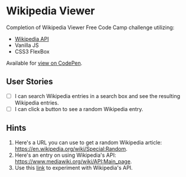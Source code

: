 # Wikipedia Viewer

Completion of Wikipedia Viewer Free Code Camp challenge utilizing:

* [Wikipedia API](https://www.mediawiki.org/wiki/API:Main_page)
* Vanilla JS
* CSS3 FlexBox

Available for [view on CodePen](https://codepen.io/joshmorel/pen/KqxXqg).

## User Stories

- [ ] I can search Wikipedia entries in a search box and see the resulting Wikipedia entries.
- [ ] I can click a button to see a random Wikipedia entry.

## Hints

1. Here's a URL you can use to get a random Wikipedia article: https://en.wikipedia.org/wiki/Special:Random.
1. Here's an entry on using Wikipedia's API: https://www.mediawiki.org/wiki/API:Main_page.
1. Use this [link](https://en.wikipedia.org/wiki/Special:ApiSandbox#action=query&titles=Main%20Page&prop=revisions&rvprop=content&format=jsonfm) to experiment with Wikipedia's API.
